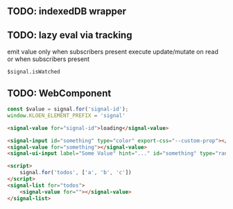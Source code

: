 ## TODO: indexedDB wrapper

## TODO: lazy eval via tracking

emit value only when subscribers present
execute update/mutate on read or when subscribers present

```
$signal.isWatched 
```

## TODO: WebComponent

```js
const $value = signal.for('signal-id');
window.KLOEN_ELEMENT_PREFIX = 'signal'
```

```html
<signal-value for="signal-id">loading</signal-value>
```

```html
<signal-input id="something" type="color" export-css="--custom-prop"></signal-input>
<signal-value for="something"></signal-value>
<signal-ui-input label="Some Value" hint="..." id="something" type="range" export-css="--custom-prop"></signal-input>

<script>
    signal.for('todos', ['a', 'b', 'c'])
</script>
<signal-list for="todos">
    <signal-value for=""></signal-value>
</signal-list>
```
